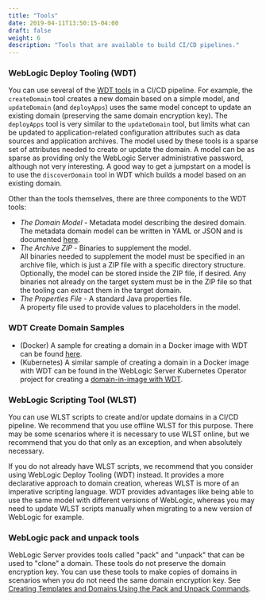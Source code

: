 ```yaml
---
title: "Tools"
date: 2019-04-11T13:50:15-04:00
draft: false
weight: 6
description: "Tools that are available to build CI/CD pipelines."
---
```


### WebLogic Deploy Tooling (WDT)

You can use several of the [WDT tools](https://github.com/oracle/weblogic-deploy-tooling)
in a CI/CD pipeline. For example, the
`createDomain` tool creates a new domain based on a simple model, and
`updateDomain` (and `deployApps`) uses the same model concept to update
an existing domain (preserving the same domain encryption key). The `deployApps`
tool is very similar to the `updateDomain` tool, but limits what can be updated
to application-related configuration attributes such as data sources and
application archives.  The model used by these tools is a sparse set of
attributes needed to create or update the domain. A model can be as sparse
as providing only the WebLogic Server administrative password, although not very
interesting.  A good way to get a jumpstart on a model is to use the
`discoverDomain` tool in WDT which builds a model based on an existing domain.  

Other than the tools themselves, there are three components to the WDT tools:  

- *The Domain Model* - Metadata model describing the desired domain.  
  The metadata domain model can be written in YAML or JSON and is documented [here](https://github.com/oracle/weblogic-deploy-tooling#the-metadata-model).
- *The Archive ZIP* - Binaries to supplement the model.  
  All binaries needed to supplement the model must be specified in an archive
  file, which is just a ZIP file with a specific directory structure. Optionally,
  the model can be stored inside the ZIP file, if desired. Any binaries not
  already on the target system must be in the ZIP file so that the tooling
  can extract them in the target domain.
- *The Properties File* - A standard Java properties file.  
  A property file used to provide values to placeholders in the model.

### WDT Create Domain Samples

- (Docker) A sample for creating a domain in a Docker image with WDT can be found
  [here](https://github.com/oracle/weblogic-deploy-tooling/tree/master/samples/docker-domain).
- (Kubernetes) A similar sample of creating a domain in a Docker image with WDT
  can be found in the WebLogic Server Kubernetes Operator project for creating a
  [domain-in-image with WDT](https://oracle.github.io/weblogic-kubernetes-operator/samples/simple/domains/domain-home-in-image/).

### WebLogic Scripting Tool (WLST)

You can use WLST scripts to create and/or update domains in a CI/CD pipeline.
We recommend that you use offline WLST for this purpose.  There may be some
scenarios where it is necessary to use WLST online, but we recommend that
you do that only as an exception, and when absolutely necessary.

If you do not already have WLST scripts, we recommend that you consider
using WebLogic Deploy Tooling (WDT) instead.  It provides a more declarative
approach to domain creation, whereas WLST is more of an imperative scripting
language.  WDT provides advantages like being able to use the same model with
different versions of WebLogic, whereas you may need to update WLST scripts
manually when migrating to a new version of WebLogic for example.

### WebLogic pack and unpack tools

WebLogic Server provides tools called "pack" and "unpack" that can be used to
"clone" a domain.  These tools do not preserve the domain encryption key.
You can use these tools to make copies of domains in scenarios when you do
not need the same domain encryption key. See [Creating Templates and Domains Using the Pack and Unpack Commands](https://docs.oracle.com/en/middleware/fusion-middleware/12.2.1.3/wldpu/index.html).
